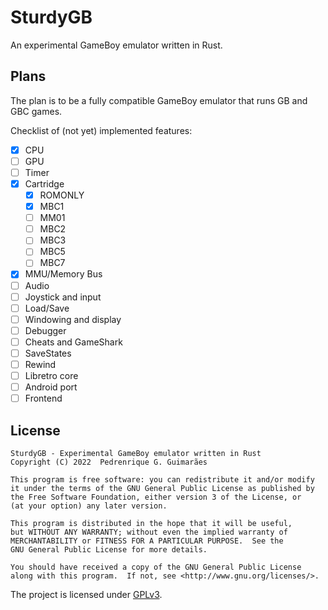 # SturdyGB

An experimental GameBoy emulator written in Rust.

## Plans

The plan is to be a fully compatible GameBoy emulator that runs GB and GBC games.

Checklist of (not yet) implemented features:

- [x] CPU
- [ ] GPU
- [ ] Timer
- [x] Cartridge
    - [x] ROMONLY
    - [x] MBC1
    - [ ] MM01
    - [ ] MBC2
    - [ ] MBC3
    - [ ] MBC5
    - [ ] MBC7
- [x] MMU/Memory Bus
- [ ] Audio
- [ ] Joystick and input
- [ ] Load/Save
- [ ] Windowing and display
- [ ] Debugger
- [ ] Cheats and GameShark
- [ ] SaveStates
- [ ] Rewind
- [ ] Libretro core
- [ ] Android port
- [ ] Frontend

## License

    SturdyGB - Experimental GameBoy emulator written in Rust
    Copyright (C) 2022  Pedrenrique G. Guimarães

    This program is free software: you can redistribute it and/or modify
    it under the terms of the GNU General Public License as published by
    the Free Software Foundation, either version 3 of the License, or
    (at your option) any later version.

    This program is distributed in the hope that it will be useful,
    but WITHOUT ANY WARRANTY; without even the implied warranty of
    MERCHANTABILITY or FITNESS FOR A PARTICULAR PURPOSE.  See the
    GNU General Public License for more details.

    You should have received a copy of the GNU General Public License
    along with this program.  If not, see <http://www.gnu.org/licenses/>.

The project is licensed under [GPLv3](LICENSE.md).
